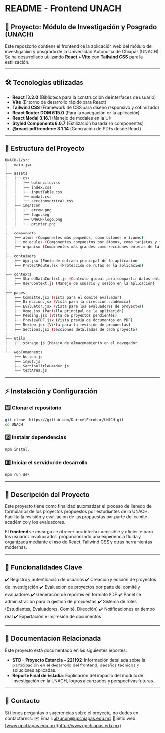 # README - Frontend UNACH

## 📌 Proyecto: Módulo de Investigación y Posgrado (UNACH)
Este repositorio contiene el frontend de la aplicación web del módulo de investigación y posgrado de la Universidad Autónoma de Chiapas (UNACH). Se ha desarrollado utilizando **React + Vite** con **Tailwind CSS** para la estilización.

---

## 🛠️ Tecnologías utilizadas
- **React 18.2.0** (Biblioteca para la construcción de interfaces de usuario)
- **Vite** (Entorno de desarrollo rápido para React)
- **Tailwind CSS** (Framework de CSS para diseño responsivo y optimizado)
- **React Router DOM 6.15.0** (Para la navegación en la aplicación)
- **React Modal 3.16.1** (Manejo de modales en la UI)
- **Styled Components 6.0.7** (Estilización basada en componentes)
- **@react-pdf/renderer 3.1.14** (Generación de PDFs desde React)

---

## 📂 Estructura del Proyecto

```bash
UNACH-1/src
│   main.jsx
│
├── assets
│   ├── css
│   │   ├── botoncito.css
│   │   ├── index.css
│   │   ├── inputTable.css
│   │   ├── modal.css
│   │   └── seccionVertical.css
│   ├── img/Icon
│   │   ├── arrow.png
│   │   ├── logo.svg
│   │   ├── UNACH-logo.png
│   │   └── printer.png
│
├── components
│   ├── atoms (Componentes más pequeños, como botones e íconos)
│   ├── molecules (Componentes compuestos por átomos, como tarjetas y formularios)
│   ├── organism (Componentes más grandes como secciones enteras de la app)
│
├── containers
│   ├── App.jsx (Punto de entrada principal de la aplicación)
│   ├── ProtectRoute.jsx (Protección de rutas en la aplicación)
│
├── contexts
│   ├── SharedDataContext.js (Contexto global para compartir datos entre componentes)
│   ├── UserContext.js (Manejo de usuario y sesión en la aplicación)
│
├── pages
│   ├── Committe.jsx (Vista para el comité evaluador)
│   ├── Direccion.jsx (Vista para la dirección académica)
│   ├── Evaluator.jsx (Vista para los evaluadores de proyectos)
│   ├── Home.jsx (Pantalla principal de la aplicación)
│   ├── Pending.jsx (Vista de proyectos pendientes)
│   ├── PreviewPDF.jsx (Vista previa de documentos en PDF)
│   ├── Review.jsx (Vista para la revisión de propuestas)
│   ├── Sections.jsx (Secciones detalladas de cada proyecto)
│
├── utils
│   ├── storage.js (Manejo de almacenamiento en el navegador)
│
└── webComponents
    ├── button.js
    ├── input.js
    ├── SectionTitleHeader.js
    └── textArea.js
```

---

## ⚡ Instalación y Configuración

### 1️⃣ Clonar el repositorio
```bash
git clone  https://github.com/DarinelEscobar/UNACH.git
cd UNACH
```

### 2️⃣ Instalar dependencias
```bash
npm install
```

### 3️⃣ Iniciar el servidor de desarrollo
```bash
npm run dev
```

---

## 📌 Descripción del Proyecto
Este proyecto tiene como finalidad automatizar el proceso de llenado de formularios de los proyectos propuestos por estudiantes de la UNACH. Facilita la revisión y evaluación de las propuestas por parte del comité académico y los evaluadores.

El **frontend** se encarga de ofrecer una interfaz accesible y eficiente para los usuarios involucrados, proporcionando una experiencia fluida y organizada mediante el uso de React, Tailwind CSS y otras herramientas modernas.

---

## 🚀 Funcionalidades Clave
✔️ Registro y autenticación de usuarios
✔️ Creación y edición de proyectos de investigación
✔️ Evaluación de proyectos por parte del comité y evaluadores
✔️ Generación de reportes en formato PDF
✔️ Panel de administración para la gestión de propuestas
✔️ Sistema de roles (Estudiantes, Evaluadores, Comité, Dirección)
✔️ Notificaciones en tiempo real
✔️ Exportación e impresión de documentos

---

## 📄 Documentación Relacionada
Este proyecto está documentado en los siguientes reportes:
- **STD - Proyecto Estancia - 221192**: Información detallada sobre la participación en el desarrollo del frontend, desafíos técnicos y soluciones aplicadas.
- **Reporte Final de Estadía**: Explicación del impacto del módulo de investigación en la UNACH, logros alcanzados y perspectivas futuras.

---
## 📩 Contacto
Si tienes preguntas o sugerencias sobre el proyecto, no dudes en contactarnos:
✉️ Email: alzunun@upchiapas.edu.mx
🔗 Sitio web: [www.upchiapas.edu.mx](http://www.upchiapas.edu.mx)

